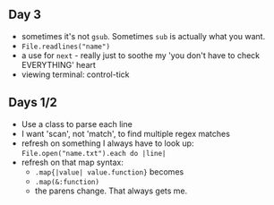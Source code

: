 ## Day 3
* sometimes it's not `gsub`. Sometimes `sub` is actually what you want.
* `File.readlines("name")`
* a use for `next` - really just to soothe my 'you don't have to check EVERYTHING' heart
* viewing terminal: control-tick
## Days 1/2
* Use a class to parse each line
* I want 'scan', not 'match', to find multiple regex matches
* refresh on something I always have to look up: `File.open("name.txt").each do |line|`
* refresh on that map syntax:
  * `.map{|value| value.function}` becomes
  * `.map(&:function)`
  * the parens change. That always gets me.